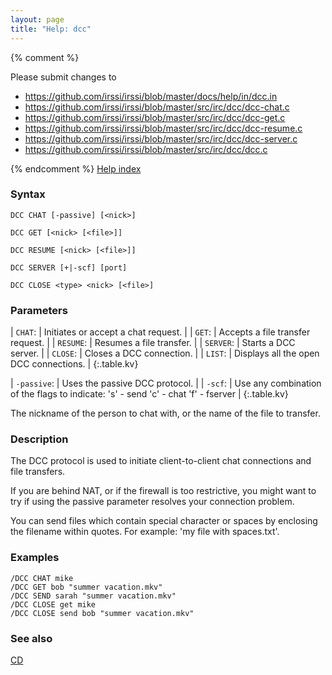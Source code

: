 ```yaml
---
layout: page
title: "Help: dcc"
---
```


{% comment %}

Please submit changes to
- https://github.com/irssi/irssi/blob/master/docs/help/in/dcc.in
- https://github.com/irssi/irssi/blob/master/src/irc/dcc/dcc-chat.c
- https://github.com/irssi/irssi/blob/master/src/irc/dcc/dcc-get.c
- https://github.com/irssi/irssi/blob/master/src/irc/dcc/dcc-resume.c
- https://github.com/irssi/irssi/blob/master/src/irc/dcc/dcc-server.c
- https://github.com/irssi/irssi/blob/master/src/irc/dcc/dcc.c


{% endcomment %}
[Help index](/documentation/help)

### Syntax ###

<div class="highlight irssisyntax"><pre style="\-\-cmdlen:8ch"><code><span class="synB">DCC</span> <span class="synB">CHAT</span> <span class="syn10">[<span class="syn">-passive</span>]</span> <span class="syn10">[<span class="syn09">&lt;nick></span>]</span></code></pre></div>


<div class="highlight irssisyntax"><pre style="\-\-cmdlen:7ch"><code><span class="synB">DCC</span> <span class="synB">GET</span> <span class="syn10">[<span class="syn09">&lt;nick></span> <span class="syn14">[<span class="syn13">&lt;file></span>]</span>]</span></code></pre></div>


<div class="highlight irssisyntax"><pre style="\-\-cmdlen:10ch"><code><span class="synB">DCC</span> <span class="synB">RESUME</span> <span class="syn10">[<span class="syn09">&lt;nick></span> <span class="syn14">[<span class="syn13">&lt;file></span>]</span>]</span></code></pre></div>


<div class="highlight irssisyntax"><pre style="\-\-cmdlen:10ch"><code><span class="synB">DCC</span> <span class="synB">SERVER</span> <span class="syn10">[<span class="syn">+</span>|<span class="syn">-scf</span>]</span> <span class="syn10">[<span class="syn">port</span>]</span></code></pre></div>


<div class="highlight irssisyntax"><pre style="\-\-cmdlen:9ch"><code><span class="synB">DCC</span> <span class="synB">CLOSE</span> <span class="synB05">&lt;type></span> <span class="synB05">&lt;nick></span> <span class="syn10">[<span class="syn09">&lt;file></span>]</span></code></pre></div>



### Parameters ###


| `CHAT`: |         Initiates or accept a chat request. |
| `GET`: |          Accepts a file transfer request. |
| `RESUME`: |       Resumes a file transfer. |
| `SERVER`: |       Starts a DCC server. |
| `CLOSE`: |        Closes a DCC connection. |
| `LIST`: |         Displays all the open DCC connections. |
{:.table.kv}


| `-passive`: |     Uses the passive DCC protocol. |
| `-scf`: |         Use any combination of the flags to indicate: 's' - send 'c' - chat 'f' - fserver |
{:.table.kv}

The nickname of the person to chat with, or the name of the file to
transfer.

### Description ###

The DCC protocol is used to initiate client-to-client chat connections
and file transfers.

If you are behind NAT, or if the firewall is too restrictive, you might
want to try if using the passive parameter resolves your connection
problem.

You can send files which contain special character or spaces by enclosing
the filename within quotes. For example: 'my file with spaces.txt'.

### Examples ###

    /DCC CHAT mike
    /DCC GET bob "summer vacation.mkv"
    /DCC SEND sarah "summer vacation.mkv"
    /DCC CLOSE get mike
    /DCC CLOSE send bob "summer vacation.mkv"

### See also ###
[CD](/documentation/help/cd)

